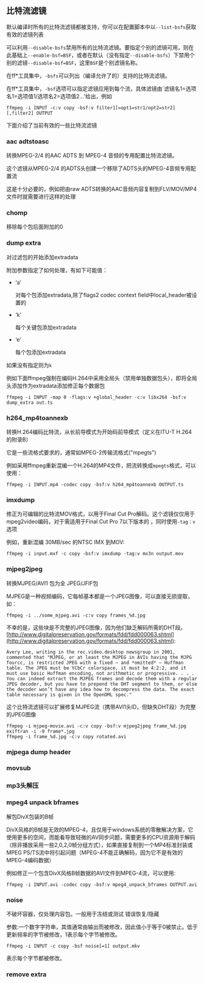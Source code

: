 ## 比特流滤镜 ##
默认编译时所有的比特流滤镜都被支持，你可以在配置脚本中以`--list-bsfs`获取有效的滤镜列表

可以利用`--disable-bsfs`禁用所有的比特流滤镜。要指定个别的滤镜可用，则在此基础上`--enable-bsf=BSF`，或者在默认（没有指定`--disable-bsfs`）下禁用个别的滤镜`--disable-bsf=BSF`，这里`BSF`是个别滤镜名称。

在ff*工具集中，`-bsfs`可以列出（编译允许了的）支持的比特流滤镜。

在ff*工具集中，`-bsf`选项可以指定滤镜应用到每个流，具体滤镜由`滤镜名1=选项名1=选项值1/选项名2=选项值2...'给出，例如
    
	ffmpeg -i INPUT -c:v copy -bsf:v filter1[=opt1=str1/opt2=str2][,filter2] OUTPUT

下面介绍了当前有效的一些比特流滤镜

### aac adtstoasc ###
转换MPEG-2/4 的AAC ADTS 到 MPEG-4 音频的专用配置比特流滤镜。

这个滤镜从MPEG-2/4 的ADTS头创建一个移除了ADTS头的MPEG-4音频专用配置流

这是十分必要的，例如把由raw ADTS转换的AAC音频内容复制到FLV/MOV/MP4文件时就需要进行这样的处理

### chomp ###
移除每个包后面附加的0

### dump extra ###
对过滤包的开始添加extradata 

附加参数指定了如何处理，有如下可能值：

- ‘a’

    对每个包添加extradata,除了flags2 codec context field中local_header被设置的
- ‘k’

    每个关键包添加extradata
- ‘e’

    每个包添加extradata

如果没有指定则为`k`

例如下面ffmpeg强制在编码H.264中采用全局头（禁用单独数据包头），即将全局头添加作为extradata添加修正每个数据包

    ffmpeg -i INPUT -map 0 -flags:v +global_header -c:v libx264 -bsf:v dump_extra out.ts

### h264_mp4toannexb ###
转换H.264编码比特流，从长前导模式为开始码前导模式（定义在ITU-T H.264 的附录B）

它是一些流格式要求的，通常如MPEG-2传输流格式("mpegts")

例如采用ffmpeg重新混编一个H.264的MP4文件，把流转换成`mpegts`格式，可以使用：

    ffmpeg -i INPUT.mp4 -codec copy -bsf:v h264_mp4toannexb OUTPUT.ts

### imxdump ###
修正为可编辑的比特流MOV格式，以用于Final Cut Pro解码。这个滤镜仅仅用于mpeg2video编码，对于需适用于Final Cut Pro 7以下版本的 ，同时使用`-tag：v`选项

例如，重新混编 30MB/sec 的NTSC IMX 到MOV:

    ffmpeg -i input.mxf -c copy -bsf:v imxdump -tag:v mx3n output.mov

### mjpeg2jpeg ###
转换MJPEG/AVI1 包为全 JPEG/JFIF包

MJPEG是一种视频编码，它每帧基本都是一个JPEG图像，可以直接无损提取，如：

    ffmpeg -i ../some_mjpeg.avi -c:v copy frames_%d.jpg

不幸的是，这些块是不完整的JPEG图像，因为他们缺乏解码所需的DHT段。
[http://www.digitalpreservation.gov/formats/fdd/fdd000063.shtml](http://www.digitalpreservation.gov/formats/fdd/fdd000063.shtml):
> 
	Avery Lee, writing in the rec.video.desktop newsgroup in 2001, commented that "MJPEG, or at least the MJPEG in AVIs having the MJPG fourcc, is restricted JPEG with a fixed – and *omitted* – Huffman table. The JPEG must be YCbCr colorspace, it must be 4:2:2, and it must use basic Huffman encoding, not arithmetic or progressive. . . . You can indeed extract the MJPEG frames and decode them with a regular JPEG decoder, but you have to prepend the DHT segment to them, or else the decoder won’t have any idea how to decompress the data. The exact table necessary is given in the OpenDML spec." 

这个比特流滤镜可以扩展修复MJPEG流（携带AVI1头ID，但缺失DHT段）为完整的JPEG图像

	ffmpeg -i mjpeg-movie.avi -c:v copy -bsf:v mjpeg2jpeg frame_%d.jpg
	exiftran -i -9 frame*.jpg
	ffmpeg -i frame_%d.jpg -c:v copy rotated.avi

### mjpega dump header ###
### movsub ###
### mp3头解压 ###
### mpeg4 unpack bframes ###
解包DivX包装的B帧

DivX风格的B帧是无效的MPEG-4，且仅用于windows系统的零散解决方案，它使用更多的空间，而能看导致轻微的AV同步问题，需要更多的CPU资源用于解码（除非播放采用一些2,0,2,0帧分组方式），如果直接复制到一个MP4标准封装或MPEG PS/TS流中将引起问题（MPEG-4不能正确解码，因为它不是有效的MPEG-4编码数据）

例如修正一个包含DivX风格B帧数据的AVI文件到MPEG-4流，可以使用:

    ffmpeg -i INPUT.avi -codec copy -bsf:v mpeg4_unpack_bframes OUTPUT.avi

### noise ###
不破坏容器，仅处理内容包。一般用于冻结或测试 错误恢复/隐藏

参数:一个数字字符串，其值通常由输出而被修改，因此值小于等于0被禁止。低于更新频率的字节被修改，1表示每个字节被修改。

    ffmpeg -i INPUT -c copy -bsf noise[=1] output.mkv
表示每个字节都被修改。
### remove extra ###
